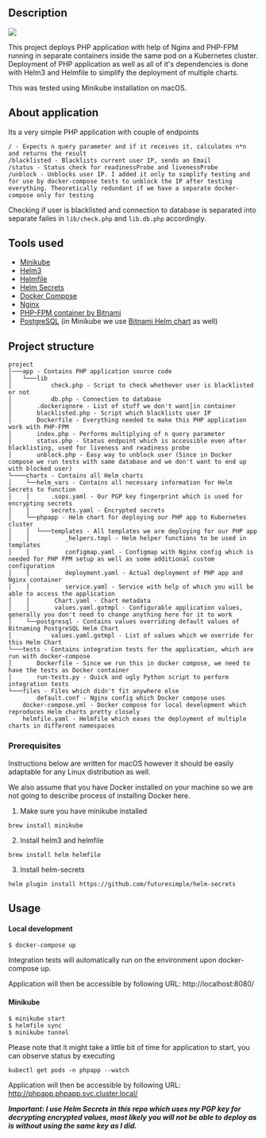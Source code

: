 ## Description

![](files/demo.gif)

This project deploys PHP application with help of Nginx and PHP-FPM running in separate containers inside the same pod on a Kubernetes cluster. Deployment of PHP application as well as all of it's dependencies is done with Helm3 and Helmfile to simplify the deployment of multiple charts.

This was tested using Minikube installation on macOS.

## About application

Its a very simple PHP application with couple of endpoints

```
/ - Expects n query parameter and if it receives it, calculates n*n and returns the result
/blacklisted - Blacklists current user IP, sends an Email
/status - Status check for readinessProbe and livenessProbe
/unblock - Unblocks user IP. I added it only to simplify testing and for use by docker-compose tests to unblock the IP after testing everything. Theoretically redundant if we have a separate docker-compose only for testing
```

Checking if user is blacklisted and connection to database is separated into separate failes in `lib/check.php` and `lib.db.php` accordingly.

## Tools used
- [Minikube](https://github.com/kubernetes/minikube)
- [Helm3](https://github.com/helm/helm)
- [Helmfile](https://github.com/roboll/helmfile)
- [Helm Secrets](https://github.com/zendesk/helm-secrets)
- [Docker Compose](https://github.com/docker/compose)
- [Nginx](https://nginx.org/x)
- [PHP-FPM container by Bitnami](https://github.com/bitnami/bitnami-docker-php-fpm)
- [PostgreSQL](https://www.postgresql.org/) (in Minikube we use [Bitnami Helm chart](https://github.com/bitnami/charts/tree/master/bitnami/postgresql) as well)

## Project structure

```
project
│───app - Contains PHP application source code
│   └───lib
│           check.php - Script to check whethever user is blacklisted or not
│           db.php - Connection to database
│       .dockerignore - List of stuff we don't want│in container
│       blacklisted.php - Script which blacklists user IP
│       Dockerfile - Everything needed to make this PHP application work with PHP-FPM
│       index.php - Performs multiplying of n query parameter
│       status.php - Status endpoint which is accessible even after blacklisting, used for liveness and readiness probe
│       unblock.php - Easy way to unblock user (Since in Docker compose we run tests with same database and we don't want to end up with blocked user)
└────charts - Contains all Helm charts
│    └──helm_vars - Contains all necessary information for Helm Secrets to function
│    │      .sops.yaml - Our PGP key fingerprint which is used for encrypting secrets
│    │      secrets.yaml - Encrypted secrets
│    └──phpapp - Helm chart for deploying our PHP app to Kubernetes cluster
│    │  └───templates - All templates we are deploying for our PHP app
│    │          _helpers.tmpl - Helm helper functions to be used in templates
│    │          configmap.yaml - Configmap with Nginx config which is needed for PHP FPM setup as well as some additional custom configuration
│    │          deployment.yaml - Actual deployment of PHP app and Nginx container
│    │          service.yaml - Service with help of which you will be able to access the application
│    │       Chart.yaml - Chart metadata
│    │       values.yaml.gotmpl - Configurable application values, generally you don't need to change anything here for it to work
│    └──postgresql - Contains values overriding default values of Bitnaming PostgreSQL Helm Chart
│           values.yaml.gotmpl - List of values which we override for this Helm Chart
└───tests - Contains integration tests for the application, which are run with docker-compose
│       Dockerfile - Since we run this in docker compose, we need to have the tests as Docker container
│       run-tests.py - Quick and ugly Python script to perform integration tests
└───files - Files which didn't fit anywhere else
        default.conf - Nginx config which Docker compose uses
    docker-compose.yml - Docker compose for local development which reproduces Helm charts pretty closely
    helmfile.yaml - Helmfile which eases the deployment of multiple charts in different namespaces
```

### Prerequisites

Instructions below are written for macOS however it should be easily adaptable for any Linux distribution as well.

We also assume that you have Docker installed on your machine so we are not going to describe process of installing Docker here.

1. Make sure you have minikube installed

`brew install minikube`

2. Install helm3 and helmfile

`brew install helm helmfile`

3. Install helm-secrets

`helm plugin install https://github.com/futuresimple/helm-secrets`

## Usage

#### Local development

```
$ docker-compose up
```

Integration tests will automatically run on the environment upon docker-compose up.

Application will then be accessible by following URL: http://localhost:8080/

#### Minikube

```
$ minikube start
$ helmfile sync
$ minikube tunnel
```

Please note that it might take a little bit of time for application to start, you can observe status by executing
```
kubectl get pods -n phpapp --watch
```

Application will then be accessible by following URL:
http://phpapp.phpapp.svc.cluster.local/


***Important: I use Helm Secrets in this repo which uses my PGP key for decrypting encrypted values, most likely you will not be able to deploy as is without using the same key as I did.***
